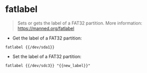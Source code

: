 # fatlabel

> Sets or gets the label of a FAT32 partition.
> More information: <https://manned.org/fatlabel>

- Get the label of a FAT32 partition:

`fatlabel {{/dev/sda1}}`

- Set the label of a FAT32 partition:

`fatlabel {{/dev/sdc3}} "{{new_label}}"`
